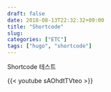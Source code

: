 ```yaml
---
draft: false
date: 2018-08-13T22:32:32+09:00
title: "Shortcode"
slug:
categories: ["ETC"]
tags: ["hugo", "shortcode"]
---
```

Shortcode 테스트

{{< youtube sAOhdtTVteo >}}
